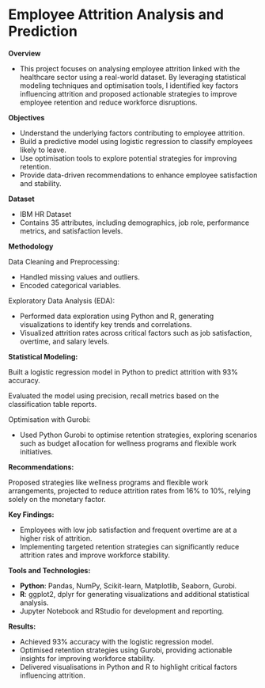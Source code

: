 # Employee Attrition Analysis and Prediction

**Overview**
* This project focuses on analysing employee attrition linked with the healthcare sector using a real-world dataset. By leveraging statistical modeling techniques and optimisation tools, I identified key factors influencing attrition and proposed actionable strategies to improve employee retention and reduce workforce disruptions.

**Objectives**
* Understand the underlying factors contributing to employee attrition.
* Build a predictive model using logistic regression to classify employees likely to leave.
* Use optimisation tools to explore potential strategies for improving retention.
* Provide data-driven recommendations to enhance employee satisfaction and stability.

**Dataset**
* IBM HR Dataset 
* Contains 35 attributes, including demographics, job role, performance metrics, and satisfaction levels.

**Methodology**

Data Cleaning and Preprocessing:

*  Handled missing values and outliers.
*  Encoded categorical variables.

Exploratory Data Analysis (EDA):

*  Performed data exploration using Python and R, generating visualizations to identify key trends and correlations.
*  Visualized attrition rates across critical factors such as job satisfaction, overtime, and salary levels.

**Statistical Modeling:**

 Built a logistic regression model in Python to predict attrition with 93% accuracy.
 
 Evaluated the model using precision, recall metrics based on the classification table reports.
 
 Optimisation with Gurobi:

* Used Python Gurobi to optimise retention strategies, exploring scenarios such as budget allocation for wellness programs and flexible work initiatives.

**Recommendations:**

Proposed strategies like wellness programs and flexible work arrangements, projected to reduce attrition rates from 16% to 10%, relying solely on the monetary factor.

**Key Findings:**

* Employees with low job satisfaction and frequent overtime are at a higher risk of attrition.
* Implementing targeted retention strategies can significantly reduce attrition rates and improve workforce stability.

**Tools and Technologies:**
* **Python**: Pandas, NumPy, Scikit-learn, Matplotlib, Seaborn, Gurobi.
* **R**: ggplot2, dplyr for generating visualizations and additional statistical analysis.
* Jupyter Notebook and RStudio for development and reporting.

**Results:**
* Achieved 93% accuracy with the logistic regression model.
* Optimised retention strategies using Gurobi, providing actionable insights for improving workforce stability.
* Delivered visualisations in Python and R to highlight critical factors influencing attrition.
